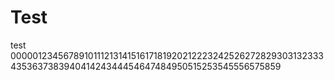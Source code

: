 # Test
test
000001234567891011121314151617181920212223242526272829303132333435363738394041424344454647484950515253545556575859